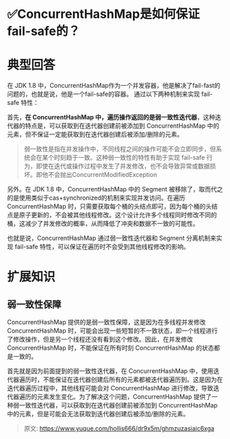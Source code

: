# ✅ConcurrentHashMap是如何保证fail-safe的？


# 典型回答

在 JDK 1.8 中，ConcurrentHashMap作为一个并发容器，他是解决了fail-fast的问题的，也就是说，他是一个fail-safe的容器。 通过以下两种机制来实现 fail-safe 特性：

首先，**在 ConcurrentHashMap 中，遍历操作返回的是弱一致性迭代器**，这种迭代器的特点是，可以获取到在迭代器创建前被添加到 ConcurrentHashMap 中的元素，但不保证一定能获取到在迭代器创建后被添加/删除的元素。

> 弱一致性是指在并发操作中，不同线程之间的操作可能不会立即同步，但系统会在某个时刻趋于一致。这种弱一致性的特性有助于实现 fail-safe 行为，即使在迭代或操作过程中发生了并发修改，也不会导致异常或数据损坏。即他不会抛出ConcurrentModifiedException


另外。在 JDK 1.8 中，ConcurrentHashMap 中的 Segment 被移除了，取而代之的是使用类似于cas+synchronized的机制来实现并发访问。在遍历 ConcurrentHashMap 时，只需要获取每个桶的头结点即可，因为每个桶的头结点是原子更新的，不会被其他线程修改。这个设计允许多个线程同时修改不同的桶，这减少了并发修改的概率，从而降低了冲突和数据不一致的可能性。

也就是说，ConcurrentHashMap 通过弱一致性迭代器和 Segment 分离机制来实现 fail-safe 特性，可以保证在遍历时不会受到其他线程修改的影响。


# 扩展知识


## 弱一致性保障

ConcurrentHashMap 提供的是弱一致性保障，这是因为在多线程并发修改 ConcurrentHashMap 时，可能会出现一些短暂的不一致状态，即一个线程进行了修改操作，但是另一个线程还没有看到这个修改。因此，在并发修改 ConcurrentHashMap 时，不能保证在所有时刻 ConcurrentHashMap 的状态都是一致的。

首先就是因为前面提到的弱一致性迭代器，在 ConcurrentHashMap 中，使用迭代器遍历时，不能保证在迭代器创建后所有的元素都被迭代器遍历到。这是因为在迭代器遍历过程中，其他线程可能会对 ConcurrentHashMap 进行修改，导致迭代器遍历的元素发生变化。为了解决这个问题，ConcurrentHashMap 提供了一种弱一致性迭代器，可以获取到在迭代器创建前被添加到 ConcurrentHashMap 中的元素，但是可能会无法获取到迭代器创建后被添加/删除的元素。


> 原文: <https://www.yuque.com/hollis666/dr9x5m/ghmzuzasiaic6xga>